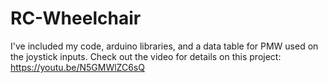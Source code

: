# RC-Wheelchair
I've included my code, arduino libraries, and a data table for PMW used on the joystick inputs.  Check out the video for details on this project: https://youtu.be/N5GMWlZC6sQ
